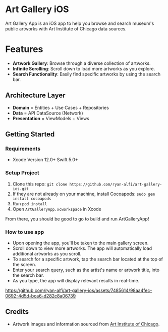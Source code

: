 # Art Gallery iOS

Art Gallery App is an iOS app to help you browse and search museum's public artworks with Art Institute of Chicago data sources.

# Features

- **Artwork Gallery**: Browse through a diverse collection of artworks.
- **Infinite Scrolling**: Scroll down to load more artworks as you explore.
- **Search Functionality**: Easily find specific artworks by using the search bar.

## Architecture Layer

- **Domain** = Entities + Use Cases + Repositories
- **Data** = API DataSource (Network)
- **Presentation** = ViewModels + Views

## Getting Started

### Requirements

- Xcode Version 12.0+ Swift 5.0+

### Setup Project

1. Clone this repo: `git clone https://github.com/ryan-alfi/art-gallery-ios.git`
2. If they are not already on your machine, install Cocoapods: `sudo gem install cocoapods`
3. Run `pod install`
4. Open `ArtGalleryApp.xcworkspace` in Xcode

From there, you should be good to go to build and run ArtGalleryApp!

### How to use app

- Upon opening the app, you'll be taken to the main gallery screen.
- Scroll down to view more artworks. The app will automatically load additional artworks as you scroll.
- To search for a specific artwork, tap the search bar located at the top of the screen.
- Enter your search query, such as the artist's name or artwork title, into the search bar.
- As you type, the app will display relevant results in real-time.

https://github.com/ryan-alfi/art-gallery-ios/assets/7485614/98aa4fec-0692-4d5d-bca6-d282c8a06739

## Credits

- Artwork images and information sourced from [Art Institute of Chicago](https://api.artic.edu/docs/).
